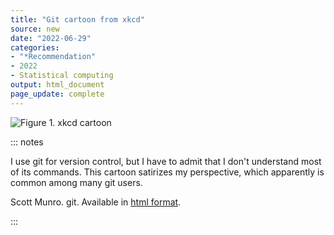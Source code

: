 ```yaml
---
title: "Git cartoon from xkcd"
source: new
date: "2022-06-29"
categories:
- "*Recommendation"
- 2022
- Statistical computing
output: html_document
page_update: complete
---
```


![Figure 1. xkcd cartoon](https://imgs.xkcd.com/comics/git.png)

::: notes

I use git for version control, but I have to admit that I don't understand most of its commands. This cartoon satirizes my perspective, which apparently is common among many git users.

Scott Munro. git.  Available in [html format][mun1].

[mun1]: https://xkcd.com/1597/

:::
